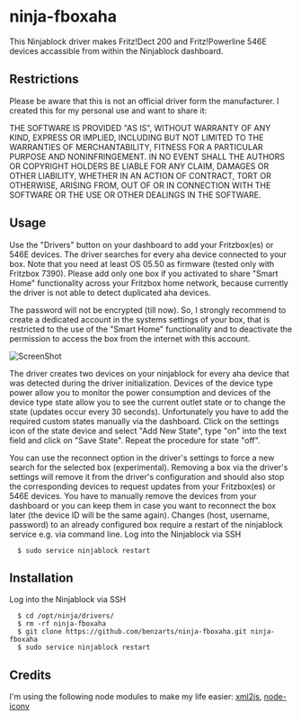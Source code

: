 ninja-fboxaha
===
This Ninjablock driver makes Fritz!Dect 200 and Fritz!Powerline 546E devices accassible from within the Ninjablock dashboard.

## Restrictions
Please be aware that this is not an official driver form the manufacturer. I created this for my personal use and want to share it:

THE SOFTWARE IS PROVIDED "AS IS", WITHOUT WARRANTY OF ANY KIND, EXPRESS OR IMPLIED, INCLUDING BUT NOT LIMITED TO THE WARRANTIES OF MERCHANTABILITY, FITNESS FOR A PARTICULAR PURPOSE AND NONINFRINGEMENT. IN NO EVENT SHALL THE AUTHORS OR COPYRIGHT HOLDERS BE LIABLE FOR ANY CLAIM, DAMAGES OR OTHER LIABILITY, WHETHER IN AN ACTION OF CONTRACT, TORT OR OTHERWISE, ARISING FROM, OUT OF OR IN CONNECTION WITH THE SOFTWARE OR THE USE OR OTHER DEALINGS IN THE SOFTWARE.

## Usage
Use the "Drivers" button on your dashboard to add your Fritzbox(es) or 546E devices. The driver searches for every aha device connected to your box. Note that you need at least OS 05.50 as firmware (tested only with Fritzbox 7390). Please add only one box if you activated to share "Smart Home" functionality across your Fritzbox home network, because currently the driver is not able to detect duplicated aha devices.

The password will not be encrypted (till now). So, I strongly recommend to create a dedicated account in the systems settings of your box, that is restricted to the use of the "Smart Home" functionality and to deactivate the permission to access the box from the internet with this account.

![ScreenShot](https://raw.github.com/benzarts/ninja-fboxaha/master/dashboard.png)

The driver creates two devices on your ninjablock for every aha device that was detected during the driver initialization. Devices of the device type power allow you to monitor the power consumption and devices of the device type state allow you to see the current outlet state or to change the state (updates occur every 30 seconds). Unfortunately you have to add the required custom states manually via the dashboard. Click on the settings icon of the state device and select "Add New State", type "on" into the text field and click on "Save State". Repeat the procedure for state "off". 
 
You can use the reconnect option in the driver's settings to force a new search for the selected box (experimental). Removing a box via the driver's settings will remove it from the driver's configuration and should also stop the corresponding devices to request updates from your Fritzbox(es) or 546E devices. You have to manually remove the devices from your dashboard or you can keep them in case you want to reconnect the box later (the device ID will be the same again). Changes (host, username, password) to an already configured box require a restart of the ninjablock service e.g. via command line. Log into the Ninjablock via SSH
```
  $ sudo service ninjablock restart
```

## Installation
Log into the Ninjablock via SSH 
```
  $ cd /opt/ninja/drivers/
  $ rm -rf ninja-fboxaha
  $ git clone https://github.com/benzarts/ninja-fboxaha.git ninja-fboxaha
  $ sudo service ninjablock restart
```

## Credits
I'm using the following node modules to make my life easier:
[xml2js](https://github.com/Leonidas-from-XIV/node-xml2js),
[node-iconv](https://github.com/bnoordhuis/node-iconv)
